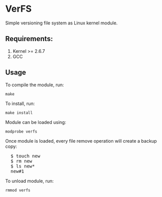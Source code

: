 VerFS
=====
Simple versioning file system as Linux kernel module.

Requirements:
-------------

1. Kernel >= 2.6.7
2. GCC

Usage
------
To compile the module, run:

  `make`

To install, run:

  `make install`

Module can be loaded using:

  `modprobe verfs`

Once module is loaded, every file remove operation will create a backup copy:

<pre>
  $ touch new
  $ rm new
  $ ls new*
  new#1
</pre>

To unload module, run:

  `rmmod verfs`

